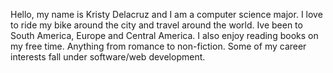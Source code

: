 Hello, my name is Kristy Delacruz and I am a computer science major.
I love to ride my bike around the city and travel around the world. Ive been to South America, Europe and Central America. I also enjoy reading books on my free time. Anything from romance to non-fiction.
Some of my career interests fall under software/web development.
